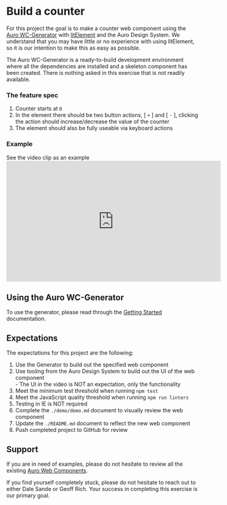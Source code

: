 # Build a counter

For this project the goal is to make a counter web component using the [Auro WC-Generator](/getting-started/developers/generator/install) with [litElement](https://lit-element.polymer-project.org/) and the Auro Design System. We understand that you may have little or no experience with using litElement, so it is our intention to make this as easy as possible.

The Auro WC-Generator is a ready-to-build development environment where all the dependencies are installed and a skeleton component has been created. There is nothing asked in this exercise that is not readily available.

### The feature spec

1. Counter starts at `0`
1. In the element there should be two button actions, \[ `+` \] and \[ `-` \], clicking the action should increase/decrease the value of the counter
1. The element should also be fully useable via keyboard actions

### Example

<auro-accordion noProfile lowProfile justifyLeft>
<span slot="trigger">See the video clip as an example</span>
<iframe
  width="560"
  height="315"
  src="https://coryrylan.com/assets/video/posts/2018-08-28-introduction-to-web-components/example-web-component.mp4"
  frameborder="0"
  allow="accelerometer; clipboard-write; encrypted-media; gyroscope;"
  allowfullscreen>
</iframe>
</auro-accordion>

## Using the Auro WC-Generator

To use the generator, please read through the [Getting Started](https://auro.alaskaair.com/getting-started/developers/generator/getting-started) documentation.

## Expectations

The expectations for this project are the following:

1. Use the Generator to build out the specified web component
1. Use tooling from the Auro Design System to build out the UI of the web component<br>
  \- The UI in the video is NOT an expectation, only the functionality<br>
1. Meet the minimum test threshold when running `npm test`
1. Meet the JavaScript quality threshold when running `npm run linters`
1. Testing in IE is NOT required
1. Complete the `./demo/demo.md` document to visually review the web component
1. Update the `./README.md` document to reflect the new web component
1. Push completed project to GitHub for review

## Support

If you are in need of examples, please do not hesitate to review all the existing [Auro Web Components](https://auro.alaskaair.com/component-status).

If you find yourself completely stuck, please do not hesitate to reach out to either Dale Sande or Geoff Rich. Your success in completing this exercise is our primary goal.
